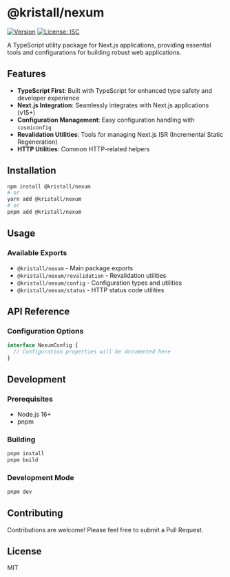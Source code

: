 # @kristall/nexum

[![Version](https://img.shields.io/npm/v/@kristall/nexum.svg)](https://www.npmjs.com/package/@kristall/nexum)
[![License: ISC](https://img.shields.io/badge/License-ISC-blue.svg)](https://opensource.org/licenses/ISC)

A TypeScript utility package for Next.js applications, providing essential tools and configurations for building robust web applications.

## Features

- **TypeScript First**: Built with TypeScript for enhanced type safety and developer experience
- **Next.js Integration**: Seamlessly integrates with Next.js applications (v15+)
- **Configuration Management**: Easy configuration handling with `cosmiconfig`
- **Revalidation Utilities**: Tools for managing Next.js ISR (Incremental Static Regeneration)
- **HTTP Utilities**: Common HTTP-related helpers

## Installation

```bash
npm install @kristall/nexum
# or
yarn add @kristall/nexum
# or
pnpm add @kristall/nexum
```

## Usage

### Available Exports

- `@kristall/nexum` - Main package exports
- `@kristall/nexum/revalidation` - Revalidation utilities
- `@kristall/nexum/config` - Configuration types and utilities
- `@kristall/nexum/status` - HTTP status code utilities

## API Reference

### Configuration Options

```typescript
interface NexumConfig {
  // Configuration properties will be documented here
}
```

## Development

### Prerequisites

- Node.js 16+
- pnpm

### Building

```bash
pnpm install
pnpm build
```

### Development Mode

```bash
pnpm dev
```

## Contributing

Contributions are welcome! Please feel free to submit a Pull Request.

## License

MIT
